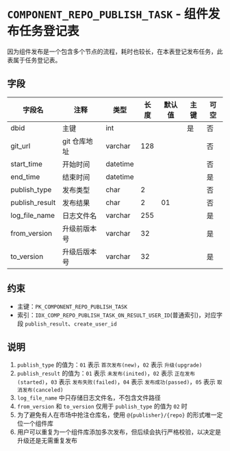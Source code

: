 # `COMPONENT_REPO_PUBLISH_TASK` - 组件发布任务登记表

因为组件发布是一个包含多个节点的流程，耗时也较长，在本表登记发布任务，此表属于任务登记表。

## 字段

| 字段名         | 注释         | 类型     | 长度 | 默认值 | 主键 | 可空 |
| -------------- | ------------ | -------- | ---- | ------ | ---- | ---- |
| dbid           | 主键         | int      |      |        | 是   | 否   |
| git_url        | git 仓库地址 | varchar  | 128  |        |      | 否   |
| start_time     | 开始时间     | datetime |      |        |      | 否   |
| end_time       | 结束时间     | datetime |      |        |      | 是   |
| publish_type   | 发布类型     | char     | 2    |        |      | 否   |
| publish_result | 发布结果     | char     | 2    | 01     |      | 否   |
| log_file_name  | 日志文件名   | varchar  | 255  |        |      | 是   |
| from_version   | 升级前版本号 | varchar  | 32   |        |      | 是   |
| to_version     | 升级后版本号 | varchar  | 32   |        |      | 是   |

## 约束

* 主键：`PK_COMPONENT_REPO_PUBLISH_TASK`
* 索引：`IDX_COMP_REPO_PUBLISH_TASK_ON_RESULT_USER_ID`(普通索引)，对应字段 `publish_result`、`create_user_id`

## 说明

1. `publish_type` 的值为：`01` 表示 `首次发布(new)`，`02` 表示 `升级(upgrade)`
2. `publish_result` 的值为：`01` 表示 `未发布(inited)`，`02` 表示 `正在发布(started)`，`03` 表示 `发布失败(failed)`，`04` 表示 `发布成功(passed)`，`05` 表示 `取消发布(canceled)`
3. `log_file_name` 中只存储日志文件名，不包含文件路径
4. `from_version` 和 `to_version` 仅用于 `publish_type` 的值为 `02` 时
5. 为了避免有人在市场中抢注仓库名，使用 `@{publisher}/{repo}` 的形式唯一定位一个组件库
6. 用户可以重复为一个组件库添加多次发布，但后续会执行严格校验，以决定是升级还是无需重复发布
